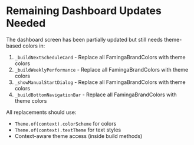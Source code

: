 # Remaining Dashboard Updates Needed

The dashboard screen has been partially updated but still needs theme-based colors in:

1. `_buildNextScheduleCard` - Replace all FamingaBrandColors with theme colors
2. `_buildWeeklyPerformance` - Replace all FamingaBrandColors with theme colors  
3. `_showManualStartDialog` - Replace all FamingaBrandColors with theme colors
4. `_buildBottomNavigationBar` - Replace all FamingaBrandColors with theme colors

All replacements should use:
- `Theme.of(context).colorScheme` for colors
- `Theme.of(context).textTheme` for text styles
- Context-aware theme access (inside build methods)





